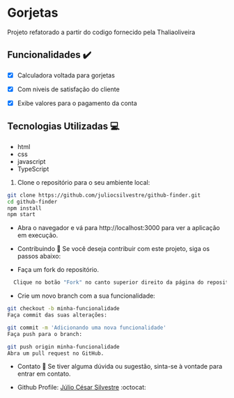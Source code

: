 # Gorjetas

Projeto refatorado a partir do codigo fornecido pela Thaliaoliveira

## Funcionalidades :heavy_check_mark:

- [x] Calculadora voltada para gorjetas
- [x] Com niveis de satisfação do cliente
- [x] Exibe valores para o pagamento da conta 


## Tecnologias Utilizadas :computer:

- html
- css
- javascript
- TypeScript

1. Clone o repositório para o seu ambiente local:

```bash
git clone https://github.com/juliocsilvestre/github-finder.git
cd github-finder
npm install
npm start
```
- Abra o navegador e vá para http://localhost:3000 para ver a aplicação em execução.

- Contribuindo :raised_hands:
Se você deseja contribuir com este projeto, siga os passos abaixo:

- Faça um fork do repositório.
```bash
  Clique no botão "Fork" no canto superior direito da página do repositório para criar uma cópia do projeto na sua conta do GitHub.
```
- Crie um novo branch com a sua funcionalidade:

```bash
git checkout -b minha-funcionalidade
Faça commit das suas alterações:
```

```bash
git commit -m 'Adicionando uma nova funcionalidade'
Faça push para o branch:
```

```bash
git push origin minha-funcionalidade
Abra um pull request no GitHub.
```

- Contato :email:
Se tiver alguma dúvida ou sugestão, sinta-se à vontade para entrar em contato.

- Github Profile: [Júlio César Silvestre](https://github.com/DayBellatto) :octocat:
